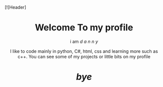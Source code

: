 [![Header]
<h1 align='center'>Welcome To my profile</h1>
<p align='center'>
i am  <i>d a n n y</i>
</p>
<p align='center'>I like to code mainly in python, C#, html, css and learning more such as c++. You can see some of my projects or little bits on my profile</p>

<h1 align='center'><i>bye</i></h1>
